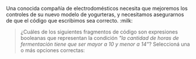 Una conocida compañía de electrodomésticos necesita que mejoremos los controles de su nuevo modelo de yogurteras, y necesitamos asegurarnos de que el código que escribimos sea correcto. :milk:

> ¿Cuáles de los siguientes fragmentos de código son expresiones booleanas que representan la condición _"la cantidad de horas de fermentación tiene que ser mayor a 10 y menor a 14"_? Seleccioná una o más opciones correctas: